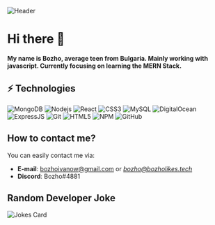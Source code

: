 ![Header](https://media3.giphy.com/media/l0A5VYZTkFNkLqFnpK/giphy.gif)

# Hi there 👋

**My name is Bozho, average teen from Bulgaria. Mainly working with javascript. Currently focusing on learning the MERN Stack.**

## ⚡ Technologies

![MongoDB](https://img.shields.io/badge/-MongoDB-13aa52?style=flat-square&logo=mongodb&logoColor=white)
![Nodejs](https://img.shields.io/badge/-Nodejs-43853d?style=flat-square&logo=Node.js&logoColor=white)
![React](https://img.shields.io/badge/-React-45b8d8?style=flat-square&logo=react&logoColor=white)
![CSS3](https://img.shields.io/badge/-CSS3-1572B6?style=flat-square&logo=css3&logoColor=white)
![MySQL](https://img.shields.io/badge/-MySQL-00758F?style=flat-square&logo=mysql&logoColor=white)
![DigitalOcean](https://img.shields.io/badge/-Digital%20Ocean-darkblue?style=flat-square&logo=digitalocean&logoColor=white)
![ExpressJS](https://img.shields.io/badge/-ExpressJS-FF69B4?style=flat-square)
![Git](https://img.shields.io/badge/-Git-F05032?style=flat-square&logo=git&logoColor=white)
![HTML5](https://img.shields.io/badge/-HTML5-E34F26?style=flat-square&logo=html5&logoColor=white)
![NPM](https://img.shields.io/badge/-NPM-CB3837?style=flat-square&logo=npm&logoColor=white)
![GitHub](https://img.shields.io/badge/-GitHub-181717?style=flat-square&logo=github)

## How to contact me?

You can easily contact me via:

* **E-mail**: bozhoivanow@gmail.com or *bozho@bozholikes.tech*
* **Discord**: Bozho#4881

## Random Developer Joke

![Jokes Card](https://readme-jokes.vercel.app/api)
